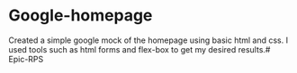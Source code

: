 # Google-homepage

Created a simple google mock of the homepage using basic html and css. I used tools such as html forms and flex-box to get my desired results.# Epic-RPS
